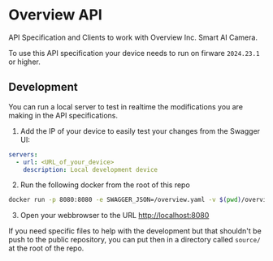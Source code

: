 # Overview API
API Specification and Clients to work with Overview Inc. Smart AI Camera.

To use this API specification your device needs to run on firware `2024.23.1` or higher.

## Development
You can run a local server to test in realtime the modifications you are making in the API specifications.

1. Add the IP of your device to easily test your changes from the Swagger UI:
```yaml
servers:
  - url: <URL_of_your_device>
    description: Local development device
```

2. Run the following docker from the root of this repo
```bash
docker run -p 8080:8080 -e SWAGGER_JSON=/overview.yaml -v $(pwd)/overview.yaml:/overview.yaml swaggerapi/swagger-ui
```

3. Open your webbrowser to the URL [http://localhost:8080](http://localhost:8080)

If you need specific files to help with the development but that shouldn't be push to the public repository, you can put then in a directory called `source/` at the root of the repo.
